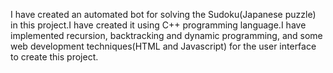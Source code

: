 I have created an automated bot for solving the Sudoku(Japanese puzzle) in this project.I have created it using C++ programming language.I have implemented recursion, backtracking and dynamic programming, and some web development techniques(HTML and Javascript) for the user interface to create this project.
